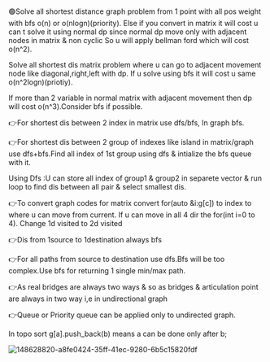 🟢Solve all shortest distance graph problem from 1 point with all pos weight with bfs o(n) or o(nlogn)(priority). Else if you convert in matrix it will cost u can t solve it using normal dp since normal dp move only with adjacent nodes in matrix & non cyclic So u will apply bellman ford which will cost o(n^2).

Solve all shortest dis matrix problem where u can go to adjacent movement node like diagonal,right,left with dp. If u solve using bfs it will cost u same o(n^2logn)(priotiy).

If more than 2 variable in normal matrix with adjacent movement then dp will cost o(n^3).Consider bfs if possible.

👉For shortest dis between 2 index in matrix use dfs/bfs, In graph bfs.

👉For shortest dis between 2 group of indexes like island in matrix/graph use dfs+bfs.Find all index of 1st group using dfs & intialize the bfs queue with it.

Using Dfs :U can store all index of group1 & group2 in separete vector & run loop to find dis between all pair & select smallest dis.

👉To convert graph codes for matrix convert for(auto &i:g[c]) to index to where u can move from current. If u can move in all 4 dir the for(int i=0 to 4).
Change 1d visited to 2d visited


👉Dis from 1source to 1destination always bfs

👉For all paths from source to destination use dfs.Bfs will be too complex.Use bfs for returning 1 single min/max path. 

👉As real bridges are always two ways & so as bridges & articulation point are always in two way i,e in undirectional graph

👉Queue or Priority queue can be applied only to undirected graph.

In topo sort g[a].push_back(b) means a can be done only after b;

![148628820-a8fe0424-35ff-41ec-9280-6b5c15820fdf](https://user-images.githubusercontent.com/86003701/150728388-6999d308-8fdd-4005-8a70-75f6112d9dea.jpg)

